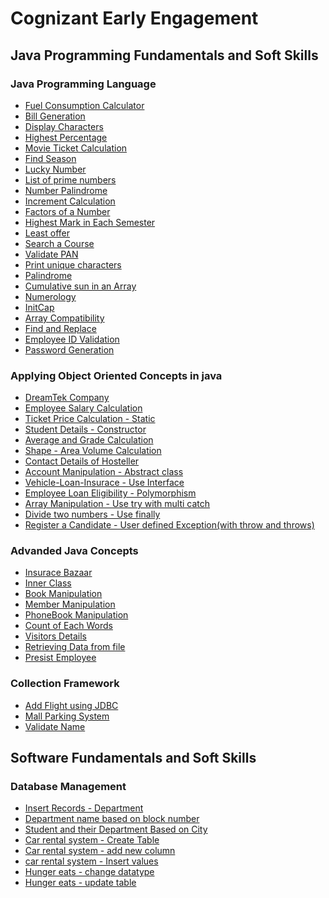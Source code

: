 # Cognizant Early Engagement

## Java Programming Fundamentals and Soft Skills

### Java Programming Language

- [Fuel Consumption Calculator](https://github.com/RitamChakraborty/Cognizant_Early_Engagement/tree/master/Dashboard/Java%20Programming%20Funcamentals%20and%20Soft%20Skills/Java%20Programming%20Language/Fuel%20Consumption%20Calculator)
- [Bill Generation](https://github.com/RitamChakraborty/Cognizant_Early_Engagement/tree/master/Dashboard/Java%20Programming%20Funcamentals%20and%20Soft%20Skills/Java%20Programming%20Language/Bill%20Generator)
- [Display Characters](https://github.com/RitamChakraborty/Cognizant_Early_Engagement/tree/master/Dashboard/Java%20Programming%20Funcamentals%20and%20Soft%20Skills/Java%20Programming%20Language/Display%20Characters)
- [Highest Percentage](https://github.com/RitamChakraborty/Cognizant_Early_Engagement/tree/master/Dashboard/Java%20Programming%20Funcamentals%20and%20Soft%20Skills/Java%20Programming%20Language/Highest%20Placement)
- [Movie Ticket Calculation](https://github.com/RitamChakraborty/Cognizant_Early_Engagement/tree/master/Dashboard/Java%20Programming%20Funcamentals%20and%20Soft%20Skills/Java%20Programming%20Language/Movie%20Ticket%20Calculation)
- [Find Season](https://github.com/RitamChakraborty/Cognizant_Early_Engagement/tree/master/Dashboard/Java%20Programming%20Funcamentals%20and%20Soft%20Skills/Java%20Programming%20Language/Find%20Season)
- [Lucky Number](https://github.com/RitamChakraborty/Cognizant_Early_Engagement/tree/master/Dashboard/Java%20Programming%20Funcamentals%20and%20Soft%20Skills/Java%20Programming%20Language/Lucky%20Number)
- [List of prime numbers](https://github.com/RitamChakraborty/Cognizant_Early_Engagement/tree/master/Dashboard/Java%20Programming%20Funcamentals%20and%20Soft%20Skills/Java%20Programming%20Language/List%20of%20prime%20numbers)
- [Number Palindrome](https://github.com/RitamChakraborty/Cognizant_Early_Engagement/tree/master/Dashboard/Java%20Programming%20Funcamentals%20and%20Soft%20Skills/Java%20Programming%20Language/Number%20Palindrome)
- [Increment Calculation](https://github.com/RitamChakraborty/Cognizant_Early_Engagement/tree/master/Dashboard/Java%20Programming%20Funcamentals%20and%20Soft%20Skills/Java%20Programming%20Language/Increment%20Calculation)
- [Factors of a Number](https://github.com/RitamChakraborty/Cognizant_Early_Engagement/tree/master/Dashboard/Java%20Programming%20Funcamentals%20and%20Soft%20Skills/Java%20Programming%20Language/Factors%20of%20a%20Number)
- [Highest Mark in Each Semester](https://github.com/RitamChakraborty/Cognizant_Early_Engagement/tree/master/Dashboard/Java%20Programming%20Funcamentals%20and%20Soft%20Skills/Java%20Programming%20Language/Highest%20Marks%20in%20Each%20Semester)
- [Least offer](https://github.com/RitamChakraborty/Cognizant_Early_Engagement/tree/master/Dashboard/Java%20Programming%20Funcamentals%20and%20Soft%20Skills/Java%20Programming%20Language/Least%20Offer)
- [Search a Course](https://github.com/RitamChakraborty/Cognizant_Early_Engagement/tree/master/Dashboard/Java%20Programming%20Funcamentals%20and%20Soft%20Skills/Java%20Programming%20Language/Search%20a%20Course)
- [Validate PAN](https://github.com/RitamChakraborty/Cognizant_Early_Engagement/tree/master/Dashboard/Java%20Programming%20Funcamentals%20and%20Soft%20Skills/Java%20Programming%20Language/Validate%20PAN)
- [Print unique characters](https://github.com/RitamChakraborty/Cognizant_Early_Engagement/tree/master/Dashboard/Java%20Programming%20Funcamentals%20and%20Soft%20Skills/Java%20Programming%20Language/Print%20unique%20characters)
- [Palindrome](https://github.com/RitamChakraborty/Cognizant_Early_Engagement/tree/master/Dashboard/Java%20Programming%20Funcamentals%20and%20Soft%20Skills/Java%20Programming%20Language/Palindrome)
- [Cumulative sun in an Array](https://github.com/RitamChakraborty/Cognizant_Early_Engagement/tree/master/Dashboard/Java%20Programming%20Funcamentals%20and%20Soft%20Skills/Java%20Programming%20Language/Cumulative%20sun%20in%20an%20array)
- [Numerology](https://github.com/RitamChakraborty/Cognizant_Early_Engagement/tree/master/Dashboard/Java%20Programming%20Funcamentals%20and%20Soft%20Skills/Java%20Programming%20Language/Numerology)
- [InitCap](https://github.com/RitamChakraborty/Cognizant_Early_Engagement/tree/master/Dashboard/Java%20Programming%20Funcamentals%20and%20Soft%20Skills/Java%20Programming%20Language/InitCap)
- [Array Compatibility](https://github.com/RitamChakraborty/Cognizant_Early_Engagement/tree/master/Dashboard/Java%20Programming%20Funcamentals%20and%20Soft%20Skills/Java%20Programming%20Language/Array%20Compatibility)
- [Find and Replace](https://github.com/RitamChakraborty/Cognizant_Early_Engagement/tree/master/Dashboard/Java%20Programming%20Funcamentals%20and%20Soft%20Skills/Java%20Programming%20Language/Find%20and%20Replace)
- [Employee ID Validation](https://github.com/RitamChakraborty/Cognizant_Early_Engagement/tree/master/Dashboard/Java%20Programming%20Funcamentals%20and%20Soft%20Skills/Java%20Programming%20Language/Employee%20ID%20Validation)
- [Password Generation](https://github.com/RitamChakraborty/Cognizant_Early_Engagement/tree/master/Dashboard/Java%20Programming%20Funcamentals%20and%20Soft%20Skills/Java%20Programming%20Language/Password%20Generation)


### Applying Object Oriented Concepts in java

- [DreamTek Company](https://github.com/RitamChakraborty/Cognizant_Early_Engagement/tree/master/Dashboard/Java%20Programming%20Funcamentals%20and%20Soft%20Skills/Applying%20Object%20Oriented%20Concepts%20in%20java/DreamTek%20Company)
- [Employee Salary Calculation](https://github.com/RitamChakraborty/Cognizant_Early_Engagement/tree/master/Dashboard/Java%20Programming%20Funcamentals%20and%20Soft%20Skills/Applying%20Object%20Oriented%20Concepts%20in%20java/Employee%20Salary%20Calculation)
- [Ticket Price Calculation - Static](https://github.com/RitamChakraborty/Cognizant_Early_Engagement/tree/master/Dashboard/Java%20Programming%20Funcamentals%20and%20Soft%20Skills/Applying%20Object%20Oriented%20Concepts%20in%20java/Ticket%20Price%20Calculation%20-%20Static)
- [Student Details - Constructor](https://github.com/RitamChakraborty/Cognizant_Early_Engagement/tree/master/Dashboard/Java%20Programming%20Funcamentals%20and%20Soft%20Skills/Applying%20Object%20Oriented%20Concepts%20in%20java/Students%20Details%20-%20Constructor)
- [Average and Grade Calculation](https://github.com/RitamChakraborty/Cognizant_Early_Engagement/tree/master/Dashboard/Java%20Programming%20Funcamentals%20and%20Soft%20Skills/Applying%20Object%20Oriented%20Concepts%20in%20java/Average%20and%20Grade%20Calculation)
- [Shape - Area Volume Calculation](https://github.com/RitamChakraborty/Cognizant_Early_Engagement/tree/master/Dashboard/Java%20Programming%20Funcamentals%20and%20Soft%20Skills/Applying%20Object%20Oriented%20Concepts%20in%20java/Shape%20-%20Area%20Volume%20Calculator)
- [Contact Details of Hosteller](https://github.com/RitamChakraborty/Cognizant_Early_Engagement/tree/master/Dashboard/Java%20Programming%20Funcamentals%20and%20Soft%20Skills/Applying%20Object%20Oriented%20Concepts%20in%20java/Contact%20Details%20of%20Hosteller)
- [Account Manipulation - Abstract class](https://github.com/RitamChakraborty/Cognizant_Early_Engagement/tree/master/Dashboard/Java%20Programming%20Funcamentals%20and%20Soft%20Skills/Applying%20Object%20Oriented%20Concepts%20in%20java/Account%20Manipulation%20-%20Abstract%20Class)
- [Vehicle-Loan-Insurace - Use Interface](https://github.com/RitamChakraborty/Cognizant_Early_Engagement/tree/master/Dashboard/Java%20Programming%20Funcamentals%20and%20Soft%20Skills/Applying%20Object%20Oriented%20Concepts%20in%20java/Vehicle-Loan-Insurance%20-%20Use%20Interface)
- [Employee Loan Eligibility - Polymorphism](https://github.com/RitamChakraborty/Cognizant_Early_Engagement/tree/master/Dashboard/Java%20Programming%20Funcamentals%20and%20Soft%20Skills/Applying%20Object%20Oriented%20Concepts%20in%20java/Employee%20Loan%20Eligibility%20-%20Polymorphism)
- [Array Manipulation - Use try with multi catch](https://github.com/RitamChakraborty/Cognizant_Early_Engagement/tree/master/Dashboard/Java%20Programming%20Funcamentals%20and%20Soft%20Skills/Applying%20Object%20Oriented%20Concepts%20in%20java/Array%20Manipulation%20-%20Use%20try%20with%20multi%20catch)
- [Divide two numbers - Use finally](https://github.com/RitamChakraborty/Cognizant_Early_Engagement/tree/master/Dashboard/Java%20Programming%20Funcamentals%20and%20Soft%20Skills/Applying%20Object%20Oriented%20Concepts%20in%20java/Divider%20two%20number%20-%20Use%20finally)
- [Register a Candidate - User defined Exception(with throw and throws)](https://github.com/RitamChakraborty/Cognizant_Early_Engagement/tree/master/Dashboard/Java%20Programming%20Funcamentals%20and%20Soft%20Skills/Applying%20Object%20Oriented%20Concepts%20in%20java/Register%20a%20Candidate%20-%20User%20defined%20Exception(with%20throw%20and%20throws))

### Advanded Java Concepts

- [Insurace Bazaar](https://github.com/RitamChakraborty/Cognizant_Early_Engagement/tree/master/Dashboard/Java%20Programming%20Funcamentals%20and%20Soft%20Skills/Collection%20Framework/Insurance%20Bazaar)
- [Inner Class](https://github.com/RitamChakraborty/Cognizant_Early_Engagement/tree/master/Dashboard/Java%20Programming%20Funcamentals%20and%20Soft%20Skills/Collection%20Framework/Inner%20Class)
- [Book Manipulation](https://github.com/RitamChakraborty/Cognizant_Early_Engagement/tree/master/Dashboard/Java%20Programming%20Funcamentals%20and%20Soft%20Skills/Collection%20Framework/Book%20Manipulation)
- [Member Manipulation](https://github.com/RitamChakraborty/Cognizant_Early_Engagement/tree/master/Dashboard/Java%20Programming%20Funcamentals%20and%20Soft%20Skills/Collection%20Framework/Member%20Manipulation)
- [PhoneBook Manipulation](https://github.com/RitamChakraborty/Cognizant_Early_Engagement/tree/master/Dashboard/Java%20Programming%20Funcamentals%20and%20Soft%20Skills/Collection%20Framework/PhoneBook%20Manipulation)
- [Count of Each Words](https://github.com/RitamChakraborty/Cognizant_Early_Engagement/tree/master/Dashboard/Java%20Programming%20Funcamentals%20and%20Soft%20Skills/Collection%20Framework/Count%20of%20Each%20Words)
- [Visitors Details](https://github.com/RitamChakraborty/Cognizant_Early_Engagement/tree/master/Dashboard/Java%20Programming%20Funcamentals%20and%20Soft%20Skills/Collection%20Framework/Visitors%20Details)
- [Retrieving Data from file](https://github.com/RitamChakraborty/Cognizant_Early_Engagement/tree/master/Dashboard/Java%20Programming%20Funcamentals%20and%20Soft%20Skills/Collection%20Framework/Retriving%20Data%20from%20file)
- [Presist Employee](https://github.com/RitamChakraborty/Cognizant_Early_Engagement/tree/master/Dashboard/Java%20Programming%20Funcamentals%20and%20Soft%20Skills/Collection%20Framework/Persist%20Employee)

### Collection Framework

- [Add Flight using JDBC](https://github.com/RitamChakraborty/Cognizant_Early_Engagement/tree/master/Dashboard/Java%20Programming%20Funcamentals%20and%20Soft%20Skills/Advanced%20Java%20Concepts/Add%20Flight%20using%20JDBC)
- [Mall Parking System](https://github.com/RitamChakraborty/Cognizant_Early_Engagement/tree/master/Dashboard/Java%20Programming%20Funcamentals%20and%20Soft%20Skills/Advanced%20Java%20Concepts/Mall%20Parking%20System)
- [Validate Name](https://github.com/RitamChakraborty/Cognizant_Early_Engagement/tree/master/Dashboard/Java%20Programming%20Funcamentals%20and%20Soft%20Skills/Advanced%20Java%20Concepts/Validate%20Name)

## Software Fundamentals and Soft Skills

### Database Management

- [Insert Records - Department]()
- [Department name based on block number]()
- [Student and their Department Based on City]()
- [Car rental system - Create Table]()
- [Car rental system - add new column]()
- [car rental system - Insert values]()
- [Hunger eats - change datatype]()
- [Hunger eats - update table]()